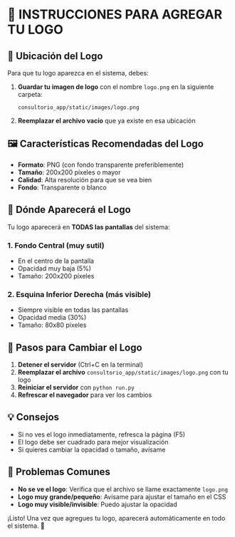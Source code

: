 # 🎨 INSTRUCCIONES PARA AGREGAR TU LOGO

## 📁 **Ubicación del Logo**

Para que tu logo aparezca en el sistema, debes:

1. **Guardar tu imagen de logo** con el nombre `logo.png` en la siguiente carpeta:
   ```
   consultorio_app/static/images/logo.png
   ```

2. **Reemplazar el archivo vacío** que ya existe en esa ubicación

## 🖼️ **Características Recomendadas del Logo**

- **Formato**: PNG (con fondo transparente preferiblemente)
- **Tamaño**: 200x200 píxeles o mayor
- **Calidad**: Alta resolución para que se vea bien
- **Fondo**: Transparente o blanco

## 🎯 **Dónde Aparecerá el Logo**

Tu logo aparecerá en **TODAS las pantallas** del sistema:

### 1. **Fondo Central** (muy sutil)
- En el centro de la pantalla
- Opacidad muy baja (5%)
- Tamaño: 200x200 píxeles

### 2. **Esquina Inferior Derecha** (más visible)
- Siempre visible en todas las pantallas
- Opacidad media (30%)
- Tamaño: 80x80 píxeles

## 🔄 **Pasos para Cambiar el Logo**

1. **Detener el servidor** (Ctrl+C en la terminal)
2. **Reemplazar el archivo** `consultorio_app/static/images/logo.png` con tu logo
3. **Reiniciar el servidor** con `python run.py`
4. **Refrescar el navegador** para ver los cambios

## 💡 **Consejos**

- Si no ves el logo inmediatamente, refresca la página (F5)
- El logo debe ser cuadrado para mejor visualización
- Si quieres cambiar la opacidad o tamaño, avísame

## 🚨 **Problemas Comunes**

- **No se ve el logo**: Verifica que el archivo se llame exactamente `logo.png`
- **Logo muy grande/pequeño**: Avísame para ajustar el tamaño en el CSS
- **Logo muy visible/invisible**: Puedo ajustar la opacidad

¡Listo! Una vez que agregues tu logo, aparecerá automáticamente en todo el sistema. 🎉
